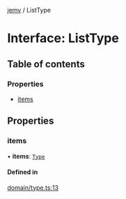 [jemv](../README.md) / ListType

# Interface: ListType

## Table of contents

### Properties

- [items](ListType.md#items)

## Properties

### items

• **items**: [`Type`](../classes/Type.md)

#### Defined in

[domain/type.ts:13](https://github.com/FlavioLionelRita/typ3s/blob/237e999/src/lib/domain/type.ts#L13)
